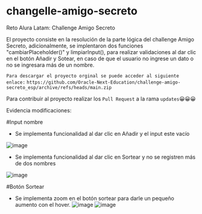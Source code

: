 # changelle-amigo-secreto
Reto Alura Latam: Challenge Amigo Secreto

El proyecto consiste en la resolución de la parte lógica del challenge Amigo Secreto, adicionalmente, se implentaron dos funciones "cambiarPlaceholder()" y limpiarInput(), para realizar validaciones al dar clic en el botón Añadir y Sotear, en caso de que el usuario no ingrese un dato o no se ingresara más de un nombre.

```Para descargar el proyecto orginal se puede acceder al siguiente enlace:``` 
```https://github.com/Oracle-Next-Education/challenge-amigo-secreto_esp/archive/refs/heads/main.zip```

Para contribuir al proyecto realizar los ```Pull Request``` a la rama ```updates```😀😀😀

Evidencia modificaciones:

#Input nombre

- Se implementa funcionalidad al dar clic en Añadir y el input este vacío

![image](https://github.com/user-attachments/assets/17f924c9-3ff0-4129-a220-6f69487f3e9f)

- Se implementa funcionalidad al dar clic en Sortear y no se registren más de dos nombres

![image](https://github.com/user-attachments/assets/c004e665-0a3b-4098-adc4-452b75823500)

#Botón Sortear

- Se implementa zoom en el botón sortear para darle un pequeño aumento con el hover.
![image](https://github.com/user-attachments/assets/e16d7ca2-08c6-49ad-abb7-8652120144a5)
![image](https://github.com/user-attachments/assets/b9c98ef3-0be1-46d8-88cc-39e8a934589e)





